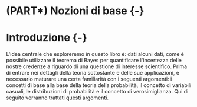 # (PART\*) Nozioni di base {-}

# Introduzione {-}

L'idea centrale che esploreremo in questo libro è: dati alcuni dati, come è possibile utilizzare il teorema di Bayes per quantificare l'incertezza delle nostre credenze a riguardo di una questione di interesse scientifico. Prima di entrare nei dettagli della teoria sottostante e delle sue applicazioni, è necessario maturare una certa familiarità con i seguenti argomenti: i concetti di base alla base della teoria della probabilità, il concetto di variabili casuali, le distribuzioni di probabilità e il concetto di verosimiglianza. Qui di seguito verranno trattati questi argomenti.
